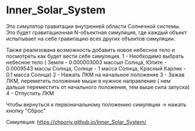 # Inner_Solar_System

Это симулятор гравитации внутренней области Солнечной системы.
Это будет гравитационная N-объектная симуляция, где каждый объект испытывает на себе гравитацию всех других объектов симуляции.

Также реализована возможность добавить новое небесное тело и посмотреть как будет вести себя симуляция.
1 - Необходимо выбрать небесное тело ( Земля - 0.000003003 массыл Солнца, Юпите - 0.0009543 массы Солнца, Солнце - 1 масса Солнца, Красный Карлик - 0.1 масса Солнца)
2 - Нажать ЛКМ на начальное положение
3 - Зажав ЛКМ, переметить положение мыши в нужное направление ( нем дальше переместить от начального положения, тем выше сила запуска) 
4 - Отпустить ЛКМ

Чтобы вернуться к первоначальному положению симуляции -> нажать кнопку "Сброс"

Симуляция: https://chporiy.github.io/Inner_Solar_System/
